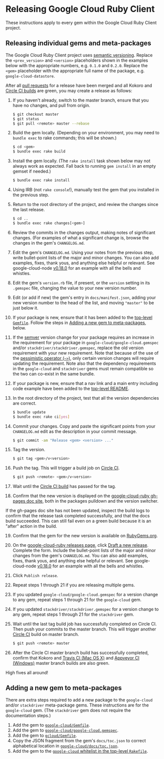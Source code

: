 # Releasing Google Cloud Ruby Client

These instructions apply to every gem within the Google Cloud Ruby Client
project.

## Releasing individual gems and meta-packages

The Google Cloud Ruby Client project uses [semantic
versioning](http://semver.org). Replace the `<prev_version>` and `<version>`
placeholders shown in the examples below with the appropriate numbers, e.g.
`0.1.0` and `0.2.0`. Replace the `<gem>` placeholder with the appropriate full
name of the package, e.g. `google-cloud-datastore`.

After all [pull
requests](https://github.com/GoogleCloudPlatform/google-cloud-ruby/pulls) for a
release have been merged and all Kokoro and [Circle CI
builds](https://circleci.com/gh/GoogleCloudPlatform/google-cloud-ruby) are
green, you may create a release as follows:

1. If you haven't already, switch to the master branch, ensure that you have no
   changes, and pull from origin.

    ```sh
    $ git checkout master
    $ git status
    $ git pull <remote> master --rebase
    ```

2. Build the gem locally. (Depending on your environment, you may need to
   `bundle exec` to rake commands; this will be shown.)

    ```sh
    $ cd <gem>
    $ bundle exec rake build
    ```

3. Install the gem locally. (The `rake install` task shown below may not always
   work as expected. Fall back to running `gem install` in an empty gemset if
   needed.)

    ```sh
    $ bundle exec rake install
    ```

4. Using IRB (not `rake console`!), manually test the gem that you installed in
   the previous step.

5. Return to the root directory of the project, and review the changes since the
   last release.

    ```sh
    $ cd ..
    $ bundle exec rake changes[<gem>]
    ```

6. Review the commits in the changes output, making notes of significant
   changes. (For examples of what a significant change is, browse the changes in
   the gem's `CHANGELOG.md`.

7. Edit the gem's `CHANGELOG.md`. Using your notes from the previous step, write
   bullet-point lists of the major and minor changes. You can also add examples,
   fixes, thank yous, and anything else helpful or relevant. See
   google-cloud-node
   [v0.18.0](https://github.com/GoogleCloudPlatform/google-cloud-node/releases/tag/v0.18.0)
   for an example with all the bells and whistles.

8. Edit the gem's `version.rb` file, if present, or the `version` setting in its
   `.gemspec` file, changing the value to your new version number.

9. Edit (or add if new) the gem's entry in `docs/manifest.json`, adding your new
   version number to the head of the list, and moving `"master"` to be just
   below it.

10. If your package is new, ensure that it has been added to the [top-level
    `Gemfile`](https://github.com/GoogleCloudPlatform/google-cloud-ruby/blob/google-cloud/v0.52.0/Gemfile).
    Follow the steps in [Adding a new gem to
    meta-packages](#adding-a-new-gem-to-meta-packages), below.

11. If the [semver](http://semver.org/) version change for your package requires
    an increase in the requirement for your package in
    `google-cloud/google-cloud.gemspec` and/or
    `stackdriver/stackdriver.gemspec`, replace the old version requirement with
    your new requirement. Note that because of the use of the [pessimistic
    operator (`~>`)](https://robots.thoughtbot.com/rubys-pessimistic-operator),
    only certain version changes will require updating the requirement. Note
    also that the dependency requirements in the `google-cloud` and
    `stackdriver` gems must remain compatible so the two can co-exist in the
    same bundle.

12. If your package is new, ensure that a nav link and a main entry including
    code example have been added to the [top-level
    README](https://github.com/GoogleCloudPlatform/google-cloud-ruby/blob/google-cloud/v0.52.0/README.md).

13. In the root directory of the project, test that all the version dependencies
    are correct.

    ```sh
    $ bundle update
    $ bundle exec rake ci[yes]
    ```

14. Commit your changes. Copy and paste the significant points from your
    `CHANGELOG.md` edit as the description in your commit message.

    ```sh
    $ git commit -am "Release <gem> <version> ..."
    ```

15. Tag the version.

    ```sh
    $ git tag <gem>/v<version>
    ```

16. Push the tag. This will trigger a build job on [Circle
    CI](https://circleci.com/gh/GoogleCloudPlatform/google-cloud-ruby).

    ```sh
    $ git push <remote> <gem>/v<version>
    ```

17. Wait until the [Circle CI
    build](https://circleci.com/gh/GoogleCloudPlatform/google-cloud-ruby) has
    passed for the tag.

18. Confirm that the new version is displayed on the [google-cloud-ruby gh-pages
    doc site](http://googlecloudplatform.github.io/google-cloud-ruby/), both in
    the packages pulldown and the version switcher.

   If the gh-pages doc site has not been updated, inspect the build logs to
   confirm that the release task completed successfully, and that the docs build
   succeeded. This can still fail even on a green build because it is an "after"
   action in the build.

19. Confirm that the gem for the new version is available on
    [RubyGems.org](https://rubygems.org/gems/google-cloud).

20. On the [google-cloud-ruby releases
    page](https://github.com/GoogleCloudPlatform/google-cloud-ruby/releases),
    click [Draft a new
    release](https://github.com/GoogleCloudPlatform/google-cloud-ruby/releases/new).
    Complete the form. Include the bullet-point lists of the major and minor
    changes from the gem's `CHANGELOG.md`. You can also add examples, fixes,
    thank yous, and anything else helpful or relevant. See google-cloud-node
    [v0.18.0](https://github.com/GoogleCloudPlatform/google-cloud-node/releases/tag/v0.18.0)
    for an example with all the bells and whistles.

21. Click `Publish release`.

22. Repeat steps 1 through 21 if you are releasing multiple gems.

23. If you updated `google-cloud/google-cloud.gemspec` for a version change to
    any gem, repeat steps 1 through 21 for the `google-cloud` gem.

24. If you updated `stackdriver/stackdriver.gemspec` for a version change to any
    gem, repeat steps 1 through 21 for the `stackdriver` gem.

25. Wait until the last tag build job has successfully completed on Circle CI.
    Then push your commits to the master branch. This will trigger another
    [Circle CI](https://circleci.com/gh/GoogleCloudPlatform/google-cloud-ruby)
    build on master branch.

    ```sh
    $ git push <remote> master
    ```

26. After the Circle CI master branch build has successfully completed, confirm
    that Kokoro and [Travis CI (Mac OS
    X)](https://travis-ci.org/GoogleCloudPlatform/google-cloud-ruby) and
    [Appveyor CI
    (Windows)](https://ci.appveyor.com/project/GoogleCloudPlatform/google-cloud-ruby)
    master branch builds are also green.

High fives all around!

## Adding a new gem to meta-packages

There are extra steps required to add a new package to the `google-cloud` and/or
`stackdriver` meta-package gems. These instructions are for the `google-cloud`
gem. (The `stackdriver` gem does not require the documentation steps.)

1. Add the gem to
   [`google-cloud/Gemfile`](https://github.com/GoogleCloudPlatform/google-cloud-ruby/blob/google-cloud/v0.52.0/google-cloud/Gemfile).
2. Add the gem to
   [`google-cloud/google-cloud.gemspec`](https://github.com/GoogleCloudPlatform/google-cloud-ruby/blob/google-cloud/v0.52.0/google-cloud/google-cloud.gemspec).
3. Add the gem to
   [`gcloud/Gemfile`](https://github.com/GoogleCloudPlatform/google-cloud-ruby/blob/google-cloud/v0.52.0/gcloud/Gemfile).
4. Copy the JSON fragment from the gem's `docs/toc.json` to correct alphabetical
   location in
   [`google-cloud/docs/toc.json`](https://github.com/GoogleCloudPlatform/google-cloud-ruby/blob/google-cloud/v0.52.0/google-cloud/docs/toc.json).
5. Add the gem to the [`google-cloud` whitelist in the top-level
   `Rakefile`](https://github.com/GoogleCloudPlatform/google-cloud-ruby/blob/google-cloud/v0.52.0/Rakefile#L290-L317).
